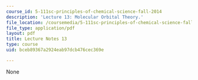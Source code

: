 ```yaml
---
course_id: 5-111sc-principles-of-chemical-science-fall-2014
description: 'Lecture 13: Molecular Orbital Theory.'
file_location: /coursemedia/5-111sc-principles-of-chemical-science-fall-2014/bceb89367a2924eab97dcb476cec369e_MIT5_111F14_Lec13.pdf
file_type: application/pdf
layout: pdf
title: Lecture Notes 13
type: course
uid: bceb89367a2924eab97dcb476cec369e

---
```

None